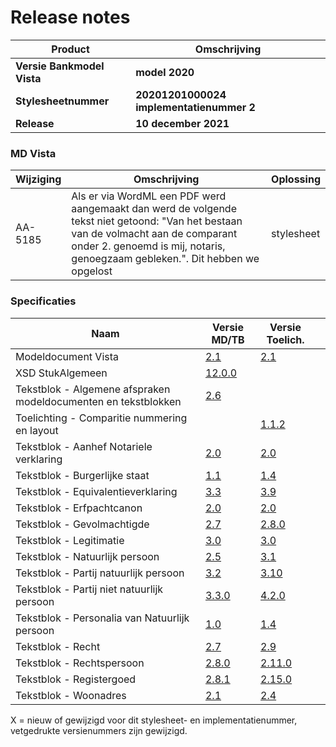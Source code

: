 # Release notes
Product|Omschrijving| 
|---|---|
**Versie Bankmodel Vista**|**model 2020**|
**Stylesheetnummer**|**20201201000024 implementatienummer 2**|
**Release**|**10 december 2021**|


### MD Vista
|Wijziging|Omschrijving|Oplossing|
|---|---|---|
AA-5185 | Als er via WordML een PDF werd aangemaakt dan werd de volgende tekst niet getoond: "Van het bestaan van de volmacht aan de comparant onder 2. genoemd is mij, notaris, genoegzaam gebleken.". Dit hebben we opgelost |stylesheet| 

### Specificaties
Naam|Versie MD/TB|Versie Toelich.|  |
| --- |--- |--- |---|
Modeldocument Vista|[2.1]( /kik-modeldocumenten/modeldocumenten/Hypotheek%20Vista/20201201000024/Modeldocument%20Hypotheekakte%20Vista%20v2.1.docx)|[2.1]( /kik-modeldocumenten/modeldocumenten/Hypotheek%20Vista/20201201000024/Toelichting%20modeldocument%20Vista%202.1%20-%20v2.1.docx)|  |
XSD StukAlgemeen|[12.0.0](/schema/stuk%20algemeen/12.0.0/StukAlgemeen-12.0.0.xsd)||  |
Tekstblok - Algemene afspraken modeldocumenten en tekstblokken|[2.6](/kik-modeldocumenten/tekstblokken/Tekstblok%20-%20Algemene%20afspraken%20modeldocumenten%20en%20tekstblokken%20v2.6.docx)||  | 
Toelichting - Comparitie nummering en layout||[1.1.2](/kik-modeldocumenten/tekstblokken/Toelichting%20-%20Comparitie%20nummering%20en%20layout%20v1.1.2.docx)|   |
Tekstblok - Aanhef Notariele verklaring|[2.0](/kik-modeldocumenten/tekstblokken/Tekstblok%20-%20Aanhef%20Notariele%20verklaring%20v2.0.docx)|[2.0](/kik-modeldocumenten/tekstblokken/Toelichting%20Tekstblok%20-%20Aanhef%20Notariele%20verklaring%202.0%20-%20v2.0.docx)|  |
Tekstblok - Burgerlijke staat|[1.1](/kik-modeldocumenten/tekstblokken/Tekstblok%20-%20Burgerlijke%20staat%20v1.1.docx)|[1.4](/kik-modeldocumenten/tekstblokken/Toelichting%20Tekstblok%20-%20Burgerlijke%20staat%201.1%20-%20v1.4.docx)|  |
Tekstblok - Equivalentieverklaring|[3.3](/kik-modeldocumenten/tekstblokken/Tekstblok%20-%20Equivalentieverklaring%20v3.3.docx)|[3.9](/kik-modeldocumenten/tekstblokken/Toelichting%20Tekstblok%20-%20Equivalentieverklaring%203.3%20-%20v3.9.docx)| |
Tekstblok - Erfpachtcanon| [2.0](/kik-modeldocumenten/tekstblokken/Tekstblok%20-%20Erfpachtcanon%20v2.0.docx)|[2.0](/kik-modeldocumenten/tekstblokken/Toelichting%20Tekstblok%20-%20Erfpachtcanon%202.0%20-%20v2.0.docx)| | 
Tekstblok - Gevolmachtigde|[2.7](/kik-modeldocumenten/tekstblokken/Tekstblok%20-%20Gevolmachtigde%20v2.7.docx)|[2.8.0](/kik-modeldocumenten/tekstblokken/Toelichting%20Tekstblok%20-%20Gevolmachtigde%202.7%20-%20v2.8.0.docx)|   |
Tekstblok - Legitimatie|[3.0](/kik-modeldocumenten/tekstblokken/Tekstblok%20-%20Legitimatie%20v3.0.docx)|[3.0](/kik-modeldocumenten/tekstblokken/Toelichting%20Tekstblok%20-%20Legitimatie%203.0%20-%20v3.0.docx)| |
Tekstblok - Natuurlijk persoon|[2.5](/kik-modeldocumenten/tekstblokken/Tekstblok%20-%20Natuurlijk%20persoon%20v2.5.docx)|[3.1](/kik-modeldocumenten/tekstblokken/Toelichting%20Tekstblok%20-%20Natuurlijk%20persoon%202.5%20-%20v3.1.docx)| |
Tekstblok - Partij natuurlijk persoon|[3.2](/kik-modeldocumenten/tekstblokken/Tekstblok%20-%20Partij%20natuurlijk%20persoon%20v3.2.docx)|[3.10](/kik-modeldocumenten/tekstblokken/Toelichting%20Tekstblok%20-%20Partij%20natuurlijk%20persoon%203.2%20-%20v3.10.docx)|  |
Tekstblok - Partij niet natuurlijk persoon|[3.3.0](/kik-modeldocumenten/tekstblokken/Tekstblok%20-%20Partij%20niet%20natuurlijk%20persoon%20v3.3.0.docx)|[4.2.0](/kik-modeldocumenten/tekstblokken/Toelichting%20Tekstblok%20-%20Partij%20niet%20natuurlijk%20persoon%203.3.0%20-%20v4.2.0.docx)|   |
Tekstblok - Personalia van Natuurlijk persoon|[1.0](/kik-modeldocumenten/tekstblokken/Tekstblok%20-%20Personalia%20van%20Natuurlijk%20persoon%20v1.0.docx)|[1.4](/kik-modeldocumenten/tekstblokken/Toelichting%20Tekstblok%20-%20Personalia%20van%20Natuurlijk%20persoon%201.0%20-%20v1.4.docx)|   |
Tekstblok - Recht|[2.7](/kik-modeldocumenten/tekstblokken/Tekstblok%20-%20Recht%20v2.7.docx)|[2.9](/kik-modeldocumenten/tekstblokken/Toelichting%20Tekstblok%20-%20Recht%202.7%20-%20v2.9.docx)|  |
Tekstblok - Rechtspersoon|[2.8.0](/kik-modeldocumenten/tekstblokken/Tekstblok%20-%20Rechtspersoon%20v2.8.0.docx)|[2.11.0](/kik-modeldocumenten/tekstblokken/Toelichting%20Tekstblok%20-%20Rechtspersoon%202.8.0%20-%20v2.11.0.docx)|   |
Tekstblok - Registergoed|[2.8.1](/kik-modeldocumenten/tekstblokken/Tekstblok%20-%20Registergoed%20v2.8.1.docx)|[2.15.0](/kik-modeldocumenten/tekstblokken/Toelichting%20Tekstblok%20-%20Registergoed%202.8.1%20-%20v2.15.0.docx)|  | 
Tekstblok - Woonadres|[2.1](/kik-modeldocumenten/tekstblokken/Tekstblok%20-%20Woonadres%20v2.1.docx)|[2.4](/kik-modeldocumenten/tekstblokken/Toelichting%20Tekstblok%20-%20Woonadres%202.1%20-%20v2.4.docx)|   |
X = nieuw of gewijzigd voor dit stylesheet- en implementatienummer, vetgedrukte versienummers zijn gewijzigd.